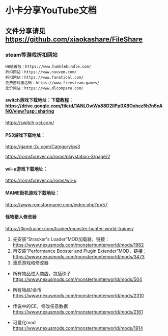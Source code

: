 # 小卡分享YouTube文档
## 文件分享请见 https://github.com/xiaokashare/FileShare

### steam等游戏折扣网站
```
HB慈善包：https://www.humblebundle.com/
折扣网站：https://www.nuuvem.com/
折扣网站：https://www.fanatical.com/
免费游戏激活码：https://www.freesteam.games/
比价网站：https://www.dlcompare.com/
```

#### switch游戏下载地址：下载教程：https://drive.google.com/file/d/1ANLOwWx88D2llPp0XBOxhez5h7n5cANO/view?usp=sharing
https://switch-xci.com/


#### PS3游戏下载地址：
https://game-2u.com/Category/ps3

https://romsforever.co/roms/playstation-3/page/2

#### wii-u游戏下载地址： 
https://romsforever.co/roms/wii-u

#### MAME街机游戏下载地址：
https://www.romsformame.com/index.php?p=57
#### 怪物猎人修改器
https://flingtrainer.com/trainer/monster-hunter-world-trainer/

1. 先安装“Stracker's Loader”MOD加载器，链接：https://www.nexusmods.com/monsterhunterworld/mods/1982
2. 再安装“Performance Booster and Plugin Extender”MOD，链接：https://www.nexusmods.com/monsterhunterworld/mods/3473
3. 重启游戏和修改器

- 所有物品进入商店，包括珠子 https://www.nexusmods.com/monsterhunterworld/mods/504

- 所有物品1金币 https://www.nexusmods.com/monsterhunterworld/mods/2310

- 传说中的CE，修改任意数据  https://www.nexusmods.com/monsterhunterworld/mods/2161

- 可爱化mod   https://www.nexusmods.com/monsterhunterworld/mods/1914
